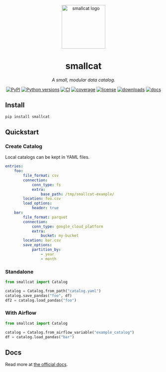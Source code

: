 <p align="center">
  <img src="docs/assets/images/smallcat-logo.png" width="140" alt="smallcat logo">
</p>

<h1 align="center">smallcat</h1>
<p align="center"><em>A small, modular data catalog.</em></p>

<p align="center">
  <a href="https://pypi.org/project/smallcat/"><img src="https://img.shields.io/pypi/v/smallcat.svg" alt="PyPI"></a>
  <a href="https://pypi.org/project/smallcat/"><img src="https://img.shields.io/pypi/pyversions/smallcat.svg" alt="Python versions"></a>
  <a href="https://github.com/DeepKernelLabs/smallcat/actions"><img src="https://img.shields.io/github/actions/workflow/status/DeepKernelLabs/smallcat/publish.yml?label=CI" alt="CI"></a>
  <a href="https://codecov.io/gh/DeepKernelLabs/smallcat"><img src="https://img.shields.io/codecov/c/github/DeepKernelLabs/smallcat" alt="coverage"></a>
  <a href="https://github.com/DeepKernelLabs/smallcat/blob/main/LICENSE"><img src="https://img.shields.io/github/license/DeepKernelLabs/smallcat.svg" alt="license"></a>
  <a href="https://pepy.tech/project/smallcat"><img src="https://static.pepy.tech/badge/smallcat" alt="downloads"></a>
  <a href="https://DeepKernelLabs.github.io/smallcat/"><img src="https://img.shields.io/badge/docs-mkdocs%20material-blue" alt="docs"></a>
</p>

## Install
```bash
pip install smallcat
```

## Quickstart
### Create Catalog

Local catalogs can be kept in YAML files.

```yaml
entries:
    foo:
        file_format: csv
        connection:
            conn_type: fs
            extra:
                base_path: /tmp/smallcat-example/
        location: foo.csv
        load_options:
            header: true
    bar:
        file_format: parquet
        connection:
            conn_type: google_cloud_platform
            extra:
                bucket: my-bucket
        location: bar.csv
        save_options:
            partition_by:
                - year
                - month
```

### Standalone

```python
from smallcat import Catalog

catalog = Catalog.from_path("catalog.yaml")
catalog.save_pandas("foo", df)
df2 = catalog.load_pandas("foo")
```

### With Airflow
```python
from smallcat import Catalog

catalog = Catalog.from_airflow_variable("example_catalog")
df = catalog.load_pandas("bar")
```

## Docs
Read more at [the official docs](https://deepkernellabs.github.io/smallcat/).
